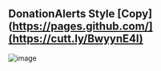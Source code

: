 ## DonationAlerts Style [Copy](https://pages.github.com/](https://cutt.ly/BwyynE4l)
![image](https://github.com/OR1GG1N2/MONOdonate-Restyle/assets/83551876/a7eb23fc-443d-4fb5-8312-8b64515b6f93)
